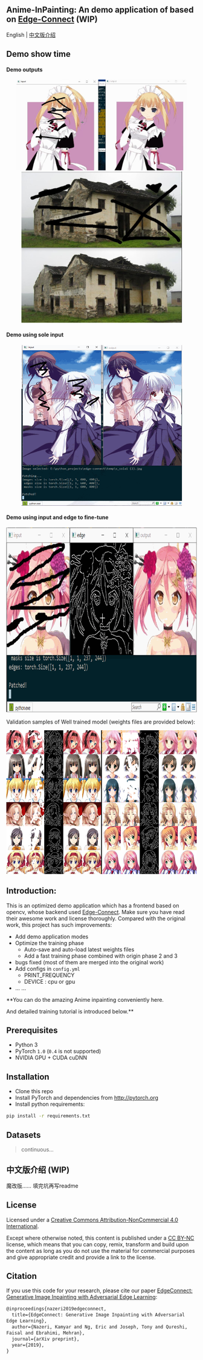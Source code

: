 Anime-InPainting: An demo application of based on [Edge-Connect](https://github.com/knazeri/edge-connect) (WIP)
---------------------------------------------------------------------------------------------------------------

English | [中文版介绍](#jump_zh)     

## Demo show time
#### Demo outputs
<p align="center">
<img src="files/demo_shortcut2.jpg" width="450" height="240">
<img src="files/demo_house.jpg" width="425" height="400">
</p>

#### Demo using sole input
<p align="center">
<img src="files/cut2.gif" width="425" height="425">
</p>

#### Demo using input and edge to fine-tune
<p align="center">
<img src="files/cut3.gif" width="924" height="488">
</p>

Validation samples of Well trained model  (weights files are provided below):

<p align="center">
<img src="files/2069500.png" width="640" height="380">
</p>

Introduction:
-----
This is an optimized demo application which has a frontend based on opencv, whose backend used [Edge-Connect](https://github.com/knazeri/edge-connect). Make sure you have read their awesome work and license thoroughly.
Compared with the original work, this project has such improvements:    
- Add demo application modes
- Optimize the training phase
  - Auto-save and auto-load latest weights files
  - Add a fast training phase combined with origin phase 2 and 3
- bugs fixed (most of them are merged into the original work)
- Add configs in `config.yml`
  - PRINT_FREQUENCY
  - DEVICE : cpu or gpu
- ... ...

**You can do the amazing Anime inpainting conveniently here.

And detailed training tutorial is introduced below.**

## Prerequisites
- Python 3
- PyTorch `1.0` (`0.4` is not supported)
- NVIDIA GPU + CUDA cuDNN

## Installation
- Clone this repo
- Install PyTorch and dependencies from http://pytorch.org
- Install python requirements:
```bash
pip install -r requirements.txt
```

## Datasets

> continuous...

<span id="jump_zh">中文版介绍 (WIP)</span>
-----
魔改版……
填完坑再写readme





## License
Licensed under a [Creative Commons Attribution-NonCommercial 4.0 International](https://creativecommons.org/licenses/by-nc/4.0/).

Except where otherwise noted, this content is published under a [CC BY-NC](https://creativecommons.org/licenses/by-nc/4.0/) license, which means that you can copy, remix, transform and build upon the content as long as you do not use the material for commercial purposes and give appropriate credit and provide a link to the license.


## Citation
If you use this code for your research, please cite our paper <a href="https://arxiv.org/abs/1901.00212">EdgeConnect: Generative Image Inpainting with Adversarial Edge Learning</a>:

```
@inproceedings{nazeri2019edgeconnect,
  title={EdgeConnect: Generative Image Inpainting with Adversarial Edge Learning},
  author={Nazeri, Kamyar and Ng, Eric and Joseph, Tony and Qureshi, Faisal and Ebrahimi, Mehran},
  journal={arXiv preprint},
  year={2019},
}
```

